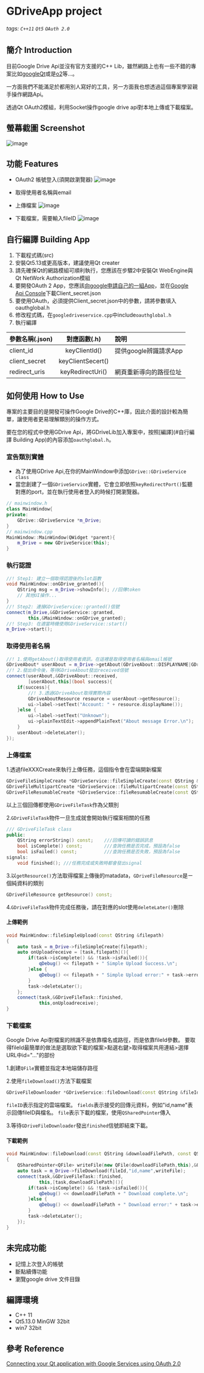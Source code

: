 # GDriveApp project

###### tags: `C++11` `Qt5` `OAuth 2.0`

## 簡介 Introduction

目前Google Drive Api並沒有官方支援的C++ Lib，雖然網路上也有一些不錯的專案比如[googleQt](https://github.com/osoftteam/googleQt)或是[o2](https://github.com/pipacs/o2)等...。

一方面我們不能滿足於都用別人寫好的工具，另一方面我也想透過這個專案學習親手操作網路Api。

透過Qt OAuth2模組，利用Socket操作google drive api對本地上傳或下載檔案。

## 螢幕截圖 Screenshot

![image][Demo_mainwindow.png]

## 功能 Features

- OAuth2 帳號登入(須開啟瀏覽器)
![image][Demo_Login.gif]

- 取得使用者名稱與email

- 上傳檔案
![image][Demo_Upload.gif]

- 下載檔案，需要輸入fileID
![image][Demo_Download.gif]

## 自行編譯 Building App

1. 下載程式碼(src)
2. 安裝Qt5.13或更高版本，建議使用Qt creater
3. 請先確保Qt的網路模組可順利執行，您應該在步驟2中安裝Qt WebEngine與Qt NetWork Authorization模組
4. 要開發OAuth 2 App，您應該[向google申請自己的一組App](https://support.google.com/a/answer/162106?hl=zh-Hant)，並在[Google Api Console](https://console.developers.google.com/apis)下載Client_secret.json
5. 要使用OAuth，必須提供Client_secret.json中的參數，請將參數填入oauthglobal.h
6. 修改程式碼，在`googledriveservice.cpp`中include`oauthglobal.h`
7. 執行編譯

參數名稱(.json)     | 對應函數(.h)          | 說明
--------------------|:---------------------:|:---------------------
client_id           | keyClientId()         | 提供google辨識請求App
client_secret       | keyClientSecert()     | 
redirect_uris       | keyRedirectUri()      | 網頁重新導向的路徑位址

## 如何使用 How to Use

專案的主要目的是開發可操作Google Drive的C++庫，因此介面的設計較為簡單，讓使用者更易理解類別的操作方式。

要在您的程式中使用GDrive Api，將GDriveLib加入專案中，按照[編譯](#自行編譯  Building App)的內容添加`oauthglobal.h`。

### 宣告類別實體

- 為了使用GDrive Api,在你的MainWindow中添加`GDrive::GDriveService class`
- 當您創建了一個`GDriveService`實體，它會立即依照`keyRedirectPort()`監聽對應的port，並在執行使用者登入的時候打開瀏覽器。

``` c++
// mainwindow.h
class MainWindow{
private:
    GDrive::GDriveService *m_Drive;
}
// mainwindow.cpp
MainWindow::MainWindow(QWidget *parent){
    m_Drive = new GDriveService(this);
}
```

### 執行認證

``` c++
//! Step1: 建立一個取得認證後的slot函數
void MainWindow::onGDrive_granted(){
    QString msg = m_Drive->showInfo(); //回傳token
    // 其他UI操作...
}
//! Step2: 連接GDriveService::granted()信號
connect(m_Drive,&GDriveService::granted,
        this,&MainWindow::onGDrive_granted);
//! Step3: 在適當時機使用GDriveService::start()
m_Drive->start();
```

### 取得使用者名稱

``` c++
//! 1.使用getAbout()取得使用者資訊，在這裡是取得使用者名稱與email帳號
GDriveAbout* userAbout = m_Drive->getAbout(GDriveAbout::DISPLAYNAME|GDriveAbout::EMAILADDRESS);
//! 2.發出命令後，等待GDriveAbout發出received信號
connect(userAbout,&GDriveAbout::received,
        [userAbout,this](bool success){
    if(success){
        //! 3.透過GDriveAbout取得實際內容
        GDriveAboutResource resource = userAbout->getResource();
        ui->label->setText("Account: " + resource.displayName());
    }else {
        ui->label->setText("Unknown");
        ui->plainTextEdit->appendPlainText("About message Error.\n");
    }
    userAbout->deleteLater();
});
```

### 上傳檔案

1.透過fileXXXCreate來執行上傳任務，這個指令會在雲端開新檔案

``` c++
GDriveFileSimpleCreate *GDriveService::fileSimpleCreate(const QString &filepath);
GDriveFileMultipartCreate *GDriveService::fileMultipartCreate(const QString &filepath);
GDriveFileResumableCreate *GDriveService::fileResumableCreate(const QString &filepath);
```

以上三個回傳都使用`GDriveFileTask`作為父類別

2.`GDriveFileTask`物件一旦生成就會開始執行檔案相關的任務

``` c++
/// GDriveFileTask class
public:
    QString errorString() const;    ///回傳可讀的錯誤訊息
    bool isComplete() const;        ///查詢任務是否完成，預設為false
    bool isFailed() const;          ///查詢任務是否失敗，預設為false
signals:
    void finished(); ///任務完成或失敗時都會發出signal
```

3.以`getResource()`方法取得檔案上傳後的matadata，`GDriveFileResource`是ㄧ個純資料的類別

``` c++
GDriveFileResource getResource() const;
```

4.`GDriveFileTask`物件完成任務後，請在對應的slot使用`deleteLater()`刪除

#### 上傳範例

``` c++
void MainWindow::fileSimpleUpload(const QString &filepath)
{
    auto task = m_Drive->fileSimpleCreate(filepath);
    auto onUploadreceive = [task,filepath](){
        if(task->isComplete() && !task->isFailed()){
            qDebug() << filepath + " Simple Upload Success.\n";
        }else {
            qDebug() << filepath + " Simple Upload error:" + task->errorString();
        }
        task->deleteLater();
    };
    connect(task,&GDriveFileTask::finished,
            this,onUploadreceive);
}
```

### 下載檔案

Google Drive Api對檔案的辨識不是依靠檔名或路徑，而是依靠fileId參數。
要取得fileId最簡單的做法是選取欲下載的檔案>點選右鍵>取得檔案共用連結>選擇URL中id="..."的部份

1.創建`QFile`實體並指定本地端儲存路徑

2.使用`fileDownload()`方法下載檔案

``` c++
GDriveFileDownloader *GDriveService::fileDownload(const QString &fileId, const QString &fields, QSharedPointer<QFile> file)
```

`fileID`表示指定的雲端檔案。
`fields`表示接受的回傳元資料，例如"id,name"表示回傳fileID與檔名。
`file`表示下載的檔案，使用`QSharedPointer`傳入

3.等待`GDriveFileDownloader`發出`finished`信號即結束下載。

#### 下載範例

``` c++
void MainWindow::fileDownload(const QString &downloadFilePath, const QString &fileId)
{
    QSharedPointer<QFile> writeFile(new QFile(downloadFilePath,this),&QFile::deleteLater);
    auto task = m_Drive->fileDownload(fileId,"id,name",writeFile);
    connect(task,&GDriveFileTask::finished,
            this,[task,downloadFilePath](){
        if(task->isComplete() && !task->isFailed()){
            qDebug() << downloadFilePath + " Download complete.\n";
        }else {
            qDebug() << downloadFilePath + " Download error:" + task->errorString();
        }
        task->deleteLater();
    });
}
```

## 未完成功能

- 記憶上次登入的帳號
- 斷點續傳功能
- 瀏覽google drive 文件目錄

## 編譯環境

- C++ 11
- Qt5.13.0 MinGW 32bit
- win7 32bit

## 參考 Reference

[Connecting your Qt application with Google Services using OAuth 2.0](https://www.qt.io/blog/2017/01/25/connecting-qt-application-google-services-using-oauth-2-0)

[Demo_mainwindow.png]: https://raw.githubusercontent.com/Loukei/portfolio/master/GDriveApp/Demo_Image/Demo_mainwindow.png

[Demo_Login.gif]: https://raw.githubusercontent.com/Loukei/portfolio/master/GDriveApp/Demo_Image/Demo_Login.gif

[Demo_Upload.gif]: https://raw.githubusercontent.com/Loukei/portfolio/master/GDriveApp/Demo_Image/Demo_Upload.gif

[Demo_Download.gif]: https://raw.githubusercontent.com/Loukei/portfolio/master/GDriveApp/Demo_Image/Demo_Download.gif